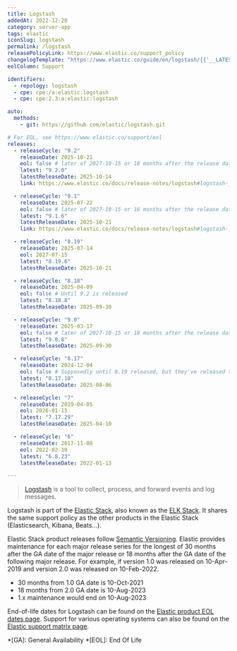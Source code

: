 ```yaml
---
title: Logstash
addedAt: 2022-12-20
category: server-app
tags: elastic
iconSlug: logstash
permalink: /logstash
releasePolicyLink: https://www.elastic.co/support_policy
changelogTemplate: "https://www.elastic.co/guide/en/logstash/{{'__LATEST__'|split:'.'|pop|join:'.'}}/logstash-{{'__LATEST__'|replace:'.','-'}}.html"
eolColumn: Support

identifiers:
  - repology: logstash
  - cpe: cpe:/a:elastic:logstash
  - cpe: cpe:2.3:a:elastic:logstash

auto:
  methods:
    - git: https://github.com/elastic/logstash.git

# For EOL, see https://www.elastic.co/support/eol
releases:
  - releaseCycle: "9.2"
    releaseDate: 2025-10-21
    eol: false # later of 2027-10-15 or 18 months after the release date of 10.0
    latest: "9.2.0"
    latestReleaseDate: 2025-10-14
    link: https://www.elastic.co/docs/release-notes/logstash#logstash-__LATEST__-release-notes

  - releaseCycle: "9.1"
    releaseDate: 2025-07-22
    eol: false # later of 2027-10-15 or 18 months after the release date of 10.0
    latest: "9.1.6"
    latestReleaseDate: 2025-10-21
    link: https://www.elastic.co/docs/release-notes/logstash#logstash-__LATEST__-release-notes

  - releaseCycle: "8.19"
    releaseDate: 2025-07-14
    eol: 2027-07-15
    latest: "8.19.6"
    latestReleaseDate: 2025-10-21

  - releaseCycle: "8.18"
    releaseDate: 2025-04-09
    eol: false # Until 9.2 is released
    latest: "8.18.8"
    latestReleaseDate: 2025-09-30

  - releaseCycle: "9.0"
    releaseDate: 2025-03-17
    eol: false # later of 2027-10-15 or 18 months after the release date of 10.0
    latest: "9.0.8"
    latestReleaseDate: 2025-09-30

  - releaseCycle: "8.17"
    releaseDate: 2024-12-04
    eol: false # Supposedly until 8.19 released, but they've released twice since
    latest: "8.17.10"
    latestReleaseDate: 2025-08-06

  - releaseCycle: "7"
    releaseDate: 2019-04-05
    eol: 2026-01-15
    latest: "7.17.29"
    latestReleaseDate: 2025-04-10

  - releaseCycle: "6"
    releaseDate: 2017-11-08
    eol: 2022-02-10
    latest: "6.8.23"
    latestReleaseDate: 2022-01-13

---
```


> [Logstash](https://www.elastic.co/logstash/) is a tool to collect, process, and forward events and
> log messages.

Logstash is part of the [Elastic Stack](https://www.elastic.co/elastic-stack/), also known as the
[ELK Stack](https://www.elastic.co/what-is/elk-stack). It shares the same support policy as the
other products in the Elastic Stack (Elasticsearch, Kibana, Beats...).

Elastic Stack product releases follow [Semantic Versioning](https://semver.org/).
Elastic provides maintenance for each major release series for the longest of 30 months after the GA date of the major release
or 18 months after the GA date of the following major release.
For example, if version 1.0 was released on 10-Apr-2019 and version 2.0 was released on 10-Feb-2022.

- 30 months from 1.0 GA date is 10-Oct-2021
- 18 months from 2.0 GA date is 10-Aug-2023
- 1.x maintenance would end on 10-Aug-2023

End-of-life dates for Logstash can be found on the [Elastic product EOL dates page](https://www.elastic.co/support/eol).
Support for various operating systems can also be found on the [Elastic support matrix page](https://www.elastic.co/support/matrix).

*[GA]: General Availability
*[EOL]: End Of Life

